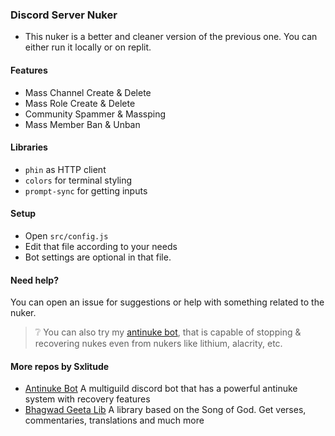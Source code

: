 ### Discord Server Nuker
- This nuker is a better and cleaner version of the previous one. You can either run it locally or on replit.

#### Features
- Mass Channel Create & Delete
- Mass Role Create & Delete
- Community Spammer & Massping
- Mass Member Ban & Unban


#### Libraries 
- `phin` as HTTP client
- `colors` for terminal styling
- `prompt-sync` for getting inputs


#### Setup
- Open `src/config.js` 
- Edit that file according to your needs
- Bot settings are optional in that file.

#### Need help?
You can open an issue for suggestions or help with something related to the nuker.
> :grey_question: You can also try my [antinuke bot](https://github.com/sxlitude/antinuke), that is capable of stopping & recovering nukes even from nukers like lithium, alacrity, etc.

#### More repos by Sxlitude
- [Antinuke Bot](https://github.com/sxlitude/antinuke)
A multiguild discord bot that has a powerful antinuke system with recovery features
- [Bhagwad Geeta Lib](https://github.com/sxlitude/bhagwadGeeta)
A library based on the Song of God. Get verses, commentaries, translations and much more
